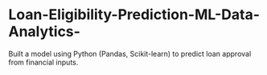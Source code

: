 # Loan-Eligibility-Prediction-ML-Data-Analytics-
Built a model using Python (Pandas, Scikit-learn) to predict loan approval from financial inputs.
